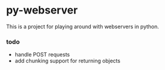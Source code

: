 # py-webserver
This is a project for playing around with webservers in python.

### todo
* handle POST requests
* add chunking support for returning objects